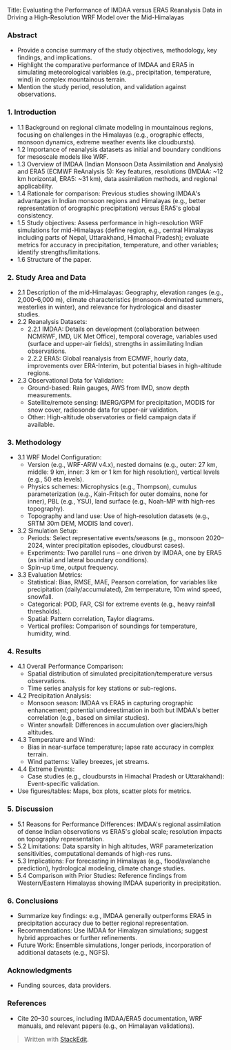 Title: Evaluating the Performance of IMDAA versus ERA5 Reanalysis Data in Driving a High-Resolution WRF Model over the Mid-Himalayas

### Abstract
- Provide a concise summary of the study objectives, methodology, key findings, and implications.
- Highlight the comparative performance of IMDAA and ERA5 in simulating meteorological variables (e.g., precipitation, temperature, wind) in complex mountainous terrain.
- Mention the study period, resolution, and validation against observations.

### 1. Introduction
- 1.1 Background on regional climate modeling in mountainous regions, focusing on challenges in the Himalayas (e.g., orographic effects, monsoon dynamics, extreme weather events like cloudbursts).
- 1.2 Importance of reanalysis datasets as initial and boundary conditions for mesoscale models like WRF.
- 1.3 Overview of IMDAA (Indian Monsoon Data Assimilation and Analysis) and ERA5 (ECMWF ReAnalysis 5): Key features, resolutions (IMDAA: ~12 km horizontal, ERA5: ~31 km), data assimilation methods, and regional applicability.
- 1.4 Rationale for comparison: Previous studies showing IMDAA's advantages in Indian monsoon regions and Himalayas (e.g., better representation of orographic precipitation) versus ERA5's global consistency.
- 1.5 Study objectives: Assess performance in high-resolution WRF simulations for mid-Himalayas (define region, e.g., central Himalayas including parts of Nepal, Uttarakhand, Himachal Pradesh); evaluate metrics for accuracy in precipitation, temperature, and other variables; identify strengths/limitations.
- 1.6 Structure of the paper.

### 2. Study Area and Data
- 2.1 Description of the mid-Himalayas: Geography, elevation ranges (e.g., 2,000–6,000 m), climate characteristics (monsoon-dominated summers, westerlies in winter), and relevance for hydrological and disaster studies.
- 2.2 Reanalysis Datasets:
  - 2.2.1 IMDAA: Details on development (collaboration between NCMRWF, IMD, UK Met Office), temporal coverage, variables used (surface and upper-air fields), strengths in assimilating Indian observations.
  - 2.2.2 ERA5: Global reanalysis from ECMWF, hourly data, improvements over ERA-Interim, but potential biases in high-altitude regions.
- 2.3 Observational Data for Validation:
  - Ground-based: Rain gauges, AWS from IMD, snow depth measurements.
  - Satellite/remote sensing: IMERG/GPM for precipitation, MODIS for snow cover, radiosonde data for upper-air validation.
  - Other: High-altitude observatories or field campaign data if available.

### 3. Methodology
- 3.1 WRF Model Configuration:
  - Version (e.g., WRF-ARW v4.x), nested domains (e.g., outer: 27 km, middle: 9 km, inner: 3 km or 1 km for high resolution), vertical levels (e.g., 50 eta levels).
  - Physics schemes: Microphysics (e.g., Thompson), cumulus parameterization (e.g., Kain-Fritsch for outer domains, none for inner), PBL (e.g., YSU), land surface (e.g., Noah-MP with high-res topography).
  - Topography and land use: Use of high-resolution datasets (e.g., SRTM 30m DEM, MODIS land cover).
- 3.2 Simulation Setup:
  - Periods: Select representative events/seasons (e.g., monsoon 2020–2024, winter precipitation episodes, cloudburst cases).
  - Experiments: Two parallel runs – one driven by IMDAA, one by ERA5 (as initial and lateral boundary conditions).
  - Spin-up time, output frequency.
- 3.3 Evaluation Metrics:
  - Statistical: Bias, RMSE, MAE, Pearson correlation, for variables like precipitation (daily/accumulated), 2m temperature, 10m wind speed, snowfall.
  - Categorical: POD, FAR, CSI for extreme events (e.g., heavy rainfall thresholds).
  - Spatial: Pattern correlation, Taylor diagrams.
  - Vertical profiles: Comparison of soundings for temperature, humidity, wind.

### 4. Results
- 4.1 Overall Performance Comparison:
  - Spatial distribution of simulated precipitation/temperature versus observations.
  - Time series analysis for key stations or sub-regions.
- 4.2 Precipitation Analysis:
  - Monsoon season: IMDAA vs ERA5 in capturing orographic enhancement; potential underestimation in both but IMDAA's better correlation (e.g., based on similar studies).
  - Winter snowfall: Differences in accumulation over glaciers/high altitudes.
- 4.3 Temperature and Wind:
  - Bias in near-surface temperature; lapse rate accuracy in complex terrain.
  - Wind patterns: Valley breezes, jet streams.
- 4.4 Extreme Events:
  - Case studies (e.g., cloudbursts in Himachal Pradesh or Uttarakhand): Event-specific validation.
- Use figures/tables: Maps, box plots, scatter plots for metrics.

### 5. Discussion
- 5.1 Reasons for Performance Differences: IMDAA's regional assimilation of dense Indian observations vs ERA5's global scale; resolution impacts on topography representation.
- 5.2 Limitations: Data sparsity in high altitudes, WRF parameterization sensitivities, computational demands of high-res runs.
- 5.3 Implications: For forecasting in Himalayas (e.g., flood/avalanche prediction), hydrological modeling, climate change studies.
- 5.4 Comparison with Prior Studies: Reference findings from Western/Eastern Himalayas showing IMDAA superiority in precipitation.

### 6. Conclusions
- Summarize key findings: e.g., IMDAA generally outperforms ERA5 in precipitation accuracy due to better regional representation.
- Recommendations: Use IMDAA for Himalayan simulations; suggest hybrid approaches or further refinements.
- Future Work: Ensemble simulations, longer periods, incorporation of additional datasets (e.g., NGFS).

### Acknowledgments
- Funding sources, data providers.

### References
- Cite 20–30 sources, including IMDAA/ERA5 documentation, WRF manuals, and relevant papers (e.g., on Himalayan validations).




> Written with [StackEdit](https://stackedit.io/).
<!--stackedit_data:
eyJoaXN0b3J5IjpbLTE3NTIyMDUzNTYsLTExODQzMDAyOTZdfQ
==
-->